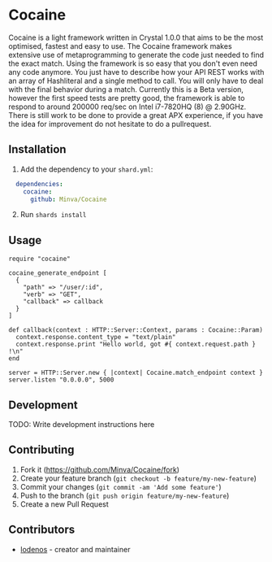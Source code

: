 # Cocaine

Cocaine is a light framework written in Crystal 1.0.0 that aims to be the most optimised, fastest and easy to use.
The Cocaine framework makes extensive use of metaprogramming to generate the code just needed to find the exact match.
Using the framework is so easy that you don't even need any code anymore.
You just have to describe how your API REST works with an array of Hashliteral and a single method to call.
You will only have to deal with the final behavior during a match.
Currently this is a Beta version, however the first speed tests are pretty good, the framework is able to respond to around 200000 req/sec on Intel i7-7820HQ (8) @ 2.90GHz.
There is still work to be done to provide a great APX experience, if you have the idea for improvement do not hesitate to do a pullrequest.

## Installation

1. Add the dependency to your `shard.yml`:

```yaml
  dependencies:
    cocaine:
      github: Minva/Cocaine
```

2. Run `shards install`

## Usage

```crystal
require "cocaine"

cocaine_generate_endpoint [
  {
    "path" => "/user/:id",
    "verb" => "GET",
    "callback" => callback
  }
]

def callback(context : HTTP::Server::Context, params : Cocaine::Param)
  context.response.content_type = "text/plain"
  context.response.print "Hello world, got #{ context.request.path } !\n"
end

server = HTTP::Server.new { |context| Cocaine.match_endpoint context }
server.listen "0.0.0.0", 5000
```

## Development

TODO: Write development instructions here

## Contributing

1. Fork it (<https://github.com/Minva/Cocaine/fork>)
2. Create your feature branch (`git checkout -b feature/my-new-feature`)
3. Commit your changes (`git commit -am 'Add some feature'`)
4. Push to the branch (`git push origin feature/my-new-feature`)
5. Create a new Pull Request

## Contributors

- [lodenos](https://github.com/lodenos) - creator and maintainer

